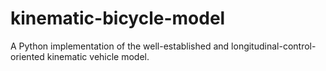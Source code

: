 # kinematic-bicycle-model
 A Python implementation of the well-established and longitudinal-control-oriented kinematic vehicle model.
